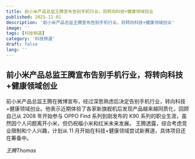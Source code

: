 ```yaml
---
title: 前小米产品总监王腾宣布告别手机行业，将转向科技+健康领域创业
published: 2025-11-01
description: '前小米产品总监王腾宣布告别手机行业，将转向科技+健康领域创业'
image: ''
tags: [科技频道]
category: '科技频道'
draft: false
lang: ''
---
```


## 前小米产品总监王腾宣布告别手机行业，将转向科技+健康领域创业

前小米产品总监王腾在微博宣布，经过深思熟虑后决定告别手机行业，转向科技+健康领域创业。他表示近期体验了各家新旗舰机后发现产品越来越同质化，回顾自己从 2008 年开始参与 OPPO Find 系列到刚发布的 K90 系列的职业生涯，虽然因个人问题离开小米，但仍祝福小米和红米未来发展。
王腾透露，综合考虑竞业限制和个人兴趣，计划从 11 月开始在科技+健康领域尝试新赛道，具体项目还在筹备中。

*王腾Thomas*
